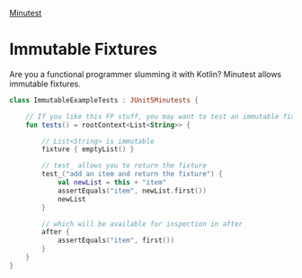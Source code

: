 [Minutest](README.md)

# Immutable Fixtures

Are you a functional programmer slumming it with Kotlin? Minutest allows immutable fixtures.

```kotlin
class ImmutableExampleTests : JUnit5Minutests {

    // If you like this FP stuff, you may want to test an immutable fixture.
    fun tests() = rootContext<List<String>> {

        // List<String> is immutable
        fixture { emptyList() }

        // test_ allows you to return the fixture
        test_("add an item and return the fixture") {
            val newList = this + "item"
            assertEquals("item", newList.first())
            newList
        }

        // which will be available for inspection in after
        after {
            assertEquals("item", first())
        }
    }
}
```
